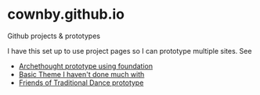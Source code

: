 # cownby.github.io

Github projects & prototypes

I have this set up to use project pages so I can prototype multiple sites. See
* [Archethought prototype using foundation](https://cownby.github.io/webPrototype-Archethought/)
* [Basic Theme I haven't done much with](https://cownby.github.io/gh-pages-prototype/)
* [Friends of Traditional Dance prototype](https://cownby.github.io/webPrototype-fotd/)
